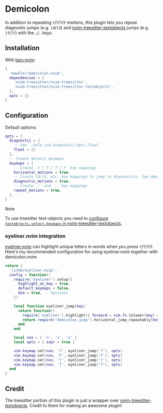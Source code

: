 # Demicolon

In addition to repeating `t`/`T`/`f`/`F` motions, this plugin lets you repeat diagnostic jumps (e.g. `]d`/`[d`) and [nvim-treesitter-textobjects](https://github.com/nvim-treesitter/nvim-treesitter-textobjects) jumps (e.g. `]f`/`[f`) with the `;`/`,` keys.

## Installation

With [lazy.nvim](https://github.com/folke/lazy.nvim):

```lua
{
  'mawkler/demicolon.nvim',
  dependencies = {
    'nvim-treesitter/nvim-treesitter',
    'nvim-treesitter/nvim-treesitter-textobjects',
  },
  opts = {}
}
```

## Configuration

Default options:

```lua
opts = {
  diagnostic = {
    -- See `:help vim.diagnostic.Opts.Float`
    float = {}
  },
  -- Create default keymaps
  keymaps = {
    -- Create `t`/`T`/`f`/`F` key mappings
    horizontal_motions = true,
    -- Create ]d/[d, etc. key mappings to jump to diganostics. See demicolon.keymaps.create_default_diagnostic_keymaps
    diagnostic_motions = true,
    -- Create `;` and `,` key mappings
    repeat_motions = true,
  },
}
```

> [!NOTE]
> To use treesitter text-objects you need to [configure `textobjects.select.keymaps` in nvim-treesitter-textobjects](https://github.com/nvim-treesitter/nvim-treesitter-textobjects?tab=readme-ov-file#text-objects-select).

### eyeliner.nvim integration

[eyeliner.nvim](https://github.com/jinh0/eyeliner.nvim) can highlight unique letters in words when you press `t`/`T`/`f`/`F`. Here's my recommended configuration for using eyeliner.nvim together with demicolon.nvim

```lua
return {
  'jinh0/eyeliner.nvim',
  config = function()
    require('eyeliner').setup({
      highlight_on_key = true,
      default_keymaps = false,
      dim = true, -- Optional
    })

    local function eyeliner_jump(key)
      return function()
        require('eyeliner').highlight({ forward = vim.fn.tolower(key) == 't' })
        return require('demicolon.jump').horizontal_jump_repeatably(key)()
      end
    end

    local nxo = { 'n', 'x', 'o' }
    local opts = { expr = true }

    vim.keymap.set(nxo, 'f', eyeliner_jump('f'), opts)
    vim.keymap.set(nxo, 'F', eyeliner_jump('F'), opts)
    vim.keymap.set(nxo, 't', eyeliner_jump('t'), opts)
    vim.keymap.set(nxo, 'T', eyeliner_jump('T'), opts)
  end
}
```

## Credit

The treesitter portion of this plugin is just a wrapper over [nvim-treesitter-textobjects](https://github.com/nvim-treesitter/nvim-treesitter-textobjects). Credit to them for making an awesome plugin!
